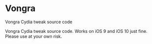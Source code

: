 # Vongra
Vongra Cydia tweak source code

Vongra Cydia tweak source code. Works on iOS 9 and iOS 10 just fine. Please use at your own risk.
